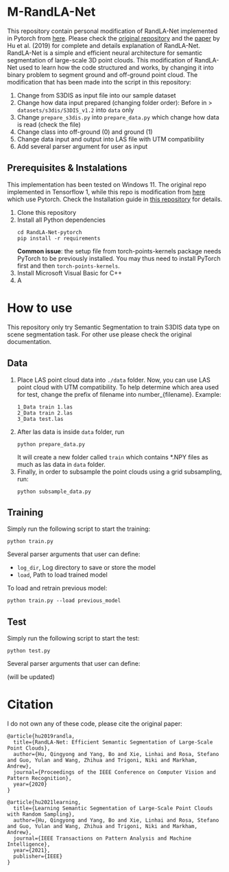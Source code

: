 # M-RandLA-Net
This repository contain personal modification of RandLA-Net implemented in Pytorch from [here](https://github.com/aRI0U/RandLA-Net-pytorch). Please check the [original repository](https://github.com/QingyongHu/RandLA-Net) and the [paper](https://arxiv.org/abs/1911.11236) by Hu et al. (2019) for complete and details explanation of RandLA-Net. RandLA-Net is a simple and efficient neural architecture for semantic segmentation of large-scale 3D point clouds. This modification of RandLA-Net used to learn how the code structured and works, by changing it into binary problem to segment ground and off-ground point cloud. The modification that has been made into the script in this repository:

1. Change from S3DIS as input file into our sample dataset
2. Change how data input prepared (changing folder order): Before in > `datasets/s3dis/S3DIS_v1.2` into `data` only
3. Change `prepare_s3dis.py` into `prepare_data.py` which change how data is read (check the file)
4. Change class into off-ground (0) and ground (1)
5. Change data input and output into LAS file with UTM compatibility
6. Add several parser argument for user as input

## Prerequisites & Instalations
This implementation has been tested on Windows 11. The original repo implemented in Tensorflow 1, while this repo is modification from [here](https://github.com/aRI0U/RandLA-Net-pytorch) which use Pytorch. Check the Installation guide in [this repository](https://github.com/aRI0U/RandLA-Net-pytorch) for details.

1. Clone this repository
2. Install all Python dependencies
   ```
   cd RandLA-Net-pytorch
   pip install -r requirements
   ```
   **Common issue**: the setup file from torch-points-kernels package needs PyTorch to be previously installed. You may thus need to install PyTorch first and then `torch-points-kernels`.
4. Install Microsoft Visual Basic for C++
5. A

# How to use
This repository only try Semantic Segmentation to train S3DIS data type on scene segmentation task. For other use please check the original documentation.

## Data
1. Place LAS point cloud data into `./data` folder. Now, you can use LAS point cloud with UTM compatibility. To help determine which area used for test, change the prefix of filename into number_{filename}. Example:
   ```
   1_Data train 1.las
   2_Data train 2.las
   3_Data test.las
   ```
2. After las data is inside `data` folder, run
   ```
   python prepare_data.py
   ```
   It will create a new folder called `train` which contains *.NPY files as much as las data in `data` folder.
4. Finally, in order to subsample the point clouds using a grid subsampling, run:
   ```
   python subsample_data.py
   ```

## Training
Simply run the following script to start the training:
```
python train.py
```
Several parser arguments that user can define:

- `log_dir`, Log directory to save or store the model
- `load`, Path to load trained model

To load and retrain previous model:
```
python train.py --load previous_model
```

## Test
Simply run the following script to start the test:
```
python test.py
```
Several parser arguments that user can define:

(will be updated)


# Citation
I do not own any of these code, please cite the original paper:
```
@article{hu2019randla,
  title={RandLA-Net: Efficient Semantic Segmentation of Large-Scale Point Clouds},
  author={Hu, Qingyong and Yang, Bo and Xie, Linhai and Rosa, Stefano and Guo, Yulan and Wang, Zhihua and Trigoni, Niki and Markham, Andrew},
  journal={Proceedings of the IEEE Conference on Computer Vision and Pattern Recognition},
  year={2020}
}

@article{hu2021learning,
  title={Learning Semantic Segmentation of Large-Scale Point Clouds with Random Sampling},
  author={Hu, Qingyong and Yang, Bo and Xie, Linhai and Rosa, Stefano and Guo, Yulan and Wang, Zhihua and Trigoni, Niki and Markham, Andrew},
  journal={IEEE Transactions on Pattern Analysis and Machine Intelligence},
  year={2021},
  publisher={IEEE}
}
```
